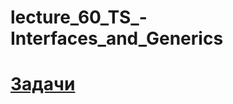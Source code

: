 # lecture_60_TS_-Interfaces_and_Generics  
#  [Задачи ](https://github.com/schoolteacherMP/lecture_59_TS_Array_typing_More_about_types/blob/main/tasks.md)  
